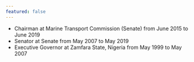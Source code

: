 ```yaml
---
featured: false
---
```

* Chairman at Marine Transport Commission (Senate) from June 2015 to June 2019
* Senator at Senate from May 2007 to May 2019
* Executive Governor at Zamfara State, Nigeria from May 1999 to May 2007

